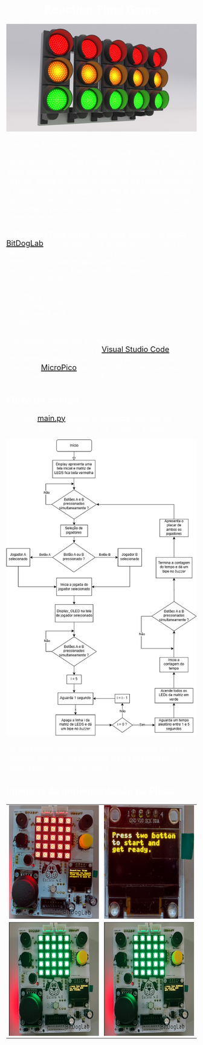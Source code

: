 <h1 style="color:white; font-size:30px; text-align:center;">Reaction Time Game</h1>

<div align="center">
    <img src="https://github.com/JCARNEIROX/EA801/blob/main/Projeto1/farol.jpg">
</div></div>

<p style="color:white; font-size:20px; text-align:left;">
    Este jogo foi inspirado nas corridas de fórmula 1 e provas de arrancadas popularmente conhecidas. Neste tipo de esporte os pilotos dos carros precisam estar atentos aos faróis para dar a largada e iniciar a corrida. Neste esporte geralmente os faróis possuem o layout como da imagem acima e a contagem para partida se inicia na horizontal ascendendo cada luz vermelha, a partida é autorizada quando todas as luzes se apagam.
</p>
<p style="color:white; font-size:20px; text-align:left;">
    O <b>Reaction Time Game</b> vem para simular na placa <a href="https://github.com/BitDogLab/BitDogLab" target="_blank">BitDogLab</a> esta etapa inicial presente nos esportes de automobilismo, o jogo visa propor uma disputa entre dois jogadores para ver qual possui melhor tempo de reação. Para este fim foram utilizados os seguintes periféricos presente na placa:
</p>
<ul style="color:white; font-size:20px";>
    <li>Matriz de LEDs</li>
    <li>Display OLED</li>
    <li>Botões A e B</li>
    <li>BBuzzer</li>
</ul>
<p style="color:white; font-size:20px; text-align:left;">
    A linguagem de programação utilizada foi o Micropython e foi usado o <a href="https://code.visualstudio.com/" target="_blank">Visual Studio Code</a> como ambiente de edição dos códigos assim como a extensão <a href="https://github.com/paulober/MicroPico" target="_blank">MicroPico</a> para permitir a interface entre computador e microntrolador.  
</p>
<h2 style="color:white; font-size:25px; text-align:left;">Fluxo do código</h1>
<p style="color:white; font-size:20px; text-align:left;">
    O Script <a href="https://github.com/JCARNEIROX/EA801/blob/main/Projeto1/main.py" target="_blank">main.py</a> segue a dinâmica descrita de acordo com o fluxograma da imagem à seguir:
</p>
<div align="center">
    <img src="https://github.com/JCARNEIROX/EA801/blob/main/Projeto1/Fluxograma.jpg">
</div></div>
<p style="color:white; font-size:20px; text-align:left;">
    Os jogadores podem permanecer jogando e caso queiram reiniciar os placares basta pressionar o botão reset contido na placa!
</p>
<h2 style="color:white; font-size:25px; text-align:left;">Imagens da Implementação na Placa</h1>
<div align="center">
    <table>
        <tr>
            <td><img src="https://github.com/JCARNEIROX/EA801/blob/main/Projeto1/frente.jpg" width="300" height="300"></td>
            <td><img src="https://github.com/JCARNEIROX/EA801/blob/main/Projeto1/inicio.jpg" width="300" height="300"></td>
        </tr>
        <tr>
            <td><img src="https://github.com/JCARNEIROX/EA801/blob/main/Projeto1/start.jpg" width="300" height="300"></td>
            <td><img src="https://github.com/JCARNEIROX/EA801/blob/main/Projeto1/start.jpg" width="300" height="300"></td>
        </tr>
    </table>
</div>


